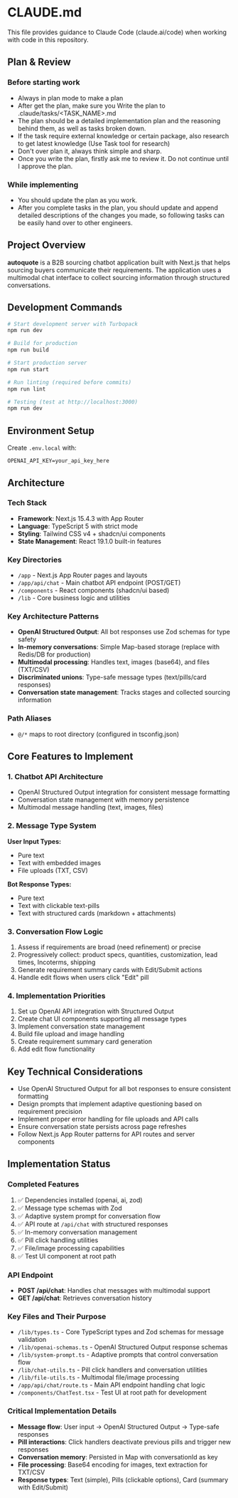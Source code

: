 # CLAUDE.md

This file provides guidance to Claude Code (claude.ai/code) when working with code in this repository.
## Plan & Review

### Before starting work
- Always in plan mode to make a plan
- After get the plan, make sure you Write the plan to .claude/tasks/<TASK_NAME>.md
- The plan should be a detailed implementation plan and the reasoning behind them, as well as tasks broken down.
- If the task require external knowledge or certain package, also research to get latest knowledge (Use Task tool for research)
- Don't over plan it, always think simple and sharp.
- Once you write the plan, firstly ask me to review it. Do not continue until I approve the plan.

### While implementing
- You should update the plan as you work.
- After you complete tasks in the plan, you should update and append detailed descriptions of the changes you made, so following tasks can be easily hand over to other engineers.

## Project Overview

**autoquote** is a B2B sourcing chatbot application built with Next.js that helps sourcing buyers communicate their requirements. The application uses a multimodal chat interface to collect sourcing information through structured conversations.

## Development Commands

```bash
# Start development server with Turbopack
npm run dev

# Build for production
npm run build

# Start production server
npm run start

# Run linting (required before commits)
npm run lint

# Testing (test at http://localhost:3000)
npm run dev
```

## Environment Setup

Create `.env.local` with:
```
OPENAI_API_KEY=your_api_key_here
```

## Architecture

### Tech Stack
- **Framework**: Next.js 15.4.3 with App Router
- **Language**: TypeScript 5 with strict mode
- **Styling**: Tailwind CSS v4 + shadcn/ui components
- **State Management**: React 19.1.0 built-in features

### Key Directories
- `/app` - Next.js App Router pages and layouts
- `/app/api/chat` - Main chatbot API endpoint (POST/GET)
- `/components` - React components (shadcn/ui based)
- `/lib` - Core business logic and utilities

### Key Architecture Patterns
- **OpenAI Structured Output**: All bot responses use Zod schemas for type safety
- **In-memory conversations**: Simple Map-based storage (replace with Redis/DB for production)
- **Multimodal processing**: Handles text, images (base64), and files (TXT/CSV)
- **Discriminated unions**: Type-safe message types (text/pills/card responses)
- **Conversation state management**: Tracks stages and collected sourcing information

### Path Aliases
- `@/*` maps to root directory (configured in tsconfig.json)

## Core Features to Implement

### 1. Chatbot API Architecture
- OpenAI Structured Output integration for consistent message formatting
- Conversation state management with memory persistence
- Multimodal message handling (text, images, files)

### 2. Message Type System
**User Input Types:**
- Pure text
- Text with embedded images
- File uploads (TXT, CSV)

**Bot Response Types:**
- Pure text
- Text with clickable text-pills
- Text with structured cards (markdown + attachments)

### 3. Conversation Flow Logic
1. Assess if requirements are broad (need refinement) or precise
2. Progressively collect: product specs, quantities, customization, lead times, Incoterms, shipping
3. Generate requirement summary cards with Edit/Submit actions
4. Handle edit flows when users click "Edit" pill

### 4. Implementation Priorities
1. Set up OpenAI API integration with Structured Output
2. Create chat UI components supporting all message types
3. Implement conversation state management
4. Build file upload and image handling
5. Create requirement summary card generation
6. Add edit flow functionality

## Key Technical Considerations

- Use OpenAI Structured Output for all bot responses to ensure consistent formatting
- Design prompts that implement adaptive questioning based on requirement precision
- Implement proper error handling for file uploads and API calls
- Ensure conversation state persists across page refreshes
- Follow Next.js App Router patterns for API routes and server components

## Implementation Status

### Completed Features
1. ✅ Dependencies installed (openai, ai, zod)
2. ✅ Message type schemas with Zod
3. ✅ Adaptive system prompt for conversation flow
4. ✅ API route at `/api/chat` with structured responses
5. ✅ In-memory conversation management
6. ✅ Pill click handling utilities
7. ✅ File/image processing capabilities
8. ✅ Test UI component at root path

### API Endpoint
- **POST /api/chat**: Handles chat messages with multimodal support
- **GET /api/chat**: Retrieves conversation history

### Key Files and Their Purpose
- `/lib/types.ts` - Core TypeScript types and Zod schemas for message validation
- `/lib/openai-schemas.ts` - OpenAI Structured Output response schemas
- `/lib/system-prompt.ts` - Adaptive prompts that control conversation flow
- `/lib/chat-utils.ts` - Pill click handlers and conversation utilities
- `/lib/file-utils.ts` - Multimodal file/image processing
- `/app/api/chat/route.ts` - Main API endpoint handling chat logic
- `/components/ChatTest.tsx` - Test UI at root path for development

### Critical Implementation Details
- **Message flow**: User input → OpenAI Structured Output → Type-safe responses
- **Pill interactions**: Click handlers deactivate previous pills and trigger new responses
- **Conversation memory**: Persisted in Map with conversationId as key
- **File processing**: Base64 encoding for images, text extraction for TXT/CSV
- **Response types**: Text (simple), Pills (clickable options), Card (summary with Edit/Submit)